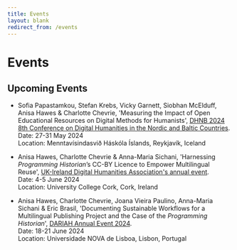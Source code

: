 ```yaml
---
title: Events
layout: blank
redirect_from: /events
---
```


# Events

## Upcoming Events   

* Sofia Papastamkou, Stefan Krebs, Vicky Garnett, Siobhan McElduff, Anisa Hawes & Charlotte Chevrie, 'Measuring the Impact of Open Educational Resources on Digital Methods for Humanists', [DHNB 2024 8th Conference on Digital Humanities in the Nordic and Baltic Countries](https://dhnb.eu/conferences/dhnb2024/).   
Date: 27-31 May 2024   
Location: Menntavísindasvið Háskóla Íslands, Reykjavík, Iceland   

* Anisa Hawes, Charlotte Chevrie & Anna-Maria Sichani, 'Harnessing _Programming Historian_’s CC-BY Licence to Empower Multilingual Reuse', [UK-Ireland Digital Humanities Association's annual event](https://digitalhumanities-uk-ie.org/2024-annual-event/).   
Date: 4-5 June 2024   
Location: University College Cork, Cork, Ireland   

* Anisa Hawes, Charlotte Chevrie, Joana Vieira Paulino, Anna-Maria Sichani & Eric Brasil, 'Documenting Sustainable Workflows for a Multilingual Publishing Project and the Case of the _Programming Historian_', [DARIAH Annual Event 2024](https://annualevent.dariah.eu/).   
Date: 18-21 June 2024   
Location: Universidade NOVA de Lisboa, Lisbon, Portugal   
